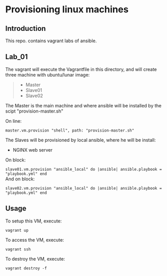 # Provisioning linux machines

## Introduction

This repo. contains vagrant labs of ansible.

## Lab_01

The vagrant will execute the Vagrantfile in this directory, and will create three machine with ubuntu/lunar image:

> - Master
> - Slave01
> - Slave02

The Master is the main machine and where ansible will be installed by the scipt "provision-master.sh"

On line: 

`master.vm.provision "shell", path: "provision-master.sh"`

The Slaves will be provisioned by local ansible, where he will be install: 

* NGINX web server

On block:

`slave01.vm.provision "ansible_local" do |ansible|
      ansible.playbook = "playbook.yml"
end
`
<br>
And on block: 
<br>

`slave02.vm.provision "ansible_local" do |ansible|
      ansible.playbook = "playbook.yml"
end
`
## Usage

To setup this VM, execute:

`vagrant up`

To access the VM, execute:

`vagrant ssh`

To destroy the VM, execute:

`vagrant destroy -f`